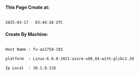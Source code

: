 
   
#### This Page Create at:

```bash

2025-03-17 - 03:44:18 UTC

```

#### Create By Machine:

```bash

Host Name : fv-az1758-193

platform  : Linux-6.8.0-1021-azure-x86_64-with-glibc2.39

Ip Local  : 10.1.0.116

```

